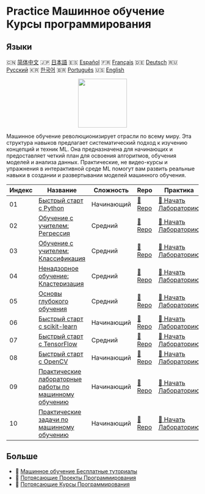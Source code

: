 # Practice Машинное обучение Курсы программирования

## Языки

🇨🇳 [简体中文](README_zh.md) 🇯🇵 [日本語](README_ja.md) 🇪🇸 [Español](README_es.md) 🇫🇷 [Français](README_fr.md) 🇩🇪 [Deutsch](README_de.md) 🇷🇺 [Русский](README_ru.md) 🇰🇷 [한국어](README_ko.md) 🇧🇷 [Português](README_pt.md) 🇺🇸 [English](README.md) 

<div align="center">
<img width="128px" src="https://file.labex.io/path/1kXLbMH5geSl.png">
</div>

Машинное обучение революционизирует отрасли по всему миру. Эта структура навыков предлагает систематический подход к изучению концепций и техник ML. Она предназначена для начинающих и предоставляет четкий план для освоения алгоритмов, обучения моделей и анализа данных. Практические, не видео-курсы и упражнения в интерактивной среде ML помогут вам развить реальные навыки в создании и развертывании моделей машинного обучения.

|   Индекс | Название                                                                                               | Сложность   | Repo                                                                        | Практика                                                                                |
|----------|--------------------------------------------------------------------------------------------------------|-------------|-----------------------------------------------------------------------------|-----------------------------------------------------------------------------------------|
|       01 | [Быстрый старт с Python](https://labex.io/ru/courses/quick-start-with-python)                          | Начинающий  | [🔗 Repo](https://github.com/labex-labs/quick-start-with-python)            | [🚀 Начать Лабораторию](https://labex.io/ru/courses/quick-start-with-python)            |
|       02 | [Обучение с учителем: Регрессия](https://labex.io/ru/courses/supervised-learning-regression)           | Средний     | [🔗 Repo](https://github.com/labex-labs/supervised-learning-regression)     | [🚀 Начать Лабораторию](https://labex.io/ru/courses/supervised-learning-regression)     |
|       03 | [Обучение с учителем: Классификация](https://labex.io/ru/courses/supervised-learning-classification)   | Средний     | [🔗 Repo](https://github.com/labex-labs/supervised-learning-classification) | [🚀 Начать Лабораторию](https://labex.io/ru/courses/supervised-learning-classification) |
|       04 | [Ненадзорное обучение: Кластеризация](https://labex.io/ru/courses/unsupervised-learning-clustering)    | Средний     | [🔗 Repo](https://github.com/labex-labs/unsupervised-learning-clustering)   | [🚀 Начать Лабораторию](https://labex.io/ru/courses/unsupervised-learning-clustering)   |
|       05 | [Основы глубокого обучения](https://labex.io/ru/courses/foundations-of-deep-learning)                  | Средний     | [🔗 Repo](https://github.com/labex-labs/foundations-of-deep-learning)       | [🚀 Начать Лабораторию](https://labex.io/ru/courses/foundations-of-deep-learning)       |
|       06 | [Быстрый старт с scikit-learn](https://labex.io/ru/courses/quick-start-with-scikit-learn)              | Начинающий  | [🔗 Repo](https://github.com/labex-labs/quick-start-with-scikit-learn)      | [🚀 Начать Лабораторию](https://labex.io/ru/courses/quick-start-with-scikit-learn)      |
|       07 | [Быстрый старт с TensorFlow](https://labex.io/ru/courses/quick-start-with-tensorflow)                  | Средний     | [🔗 Repo](https://github.com/labex-labs/quick-start-with-tensorflow)        | [🚀 Начать Лабораторию](https://labex.io/ru/courses/quick-start-with-tensorflow)        |
|       08 | [Быстрый старт с OpenCV](https://labex.io/ru/courses/quick-start-with-opencv)                          | Начинающий  | [🔗 Repo](https://github.com/labex-labs/quick-start-with-opencv)            | [🚀 Начать Лабораторию](https://labex.io/ru/courses/quick-start-with-opencv)            |
|       09 | [Практические лабораторные работы по машинному обучению](https://labex.io/ru/courses/ml-practice-labs) | Начинающий  | [🔗 Repo](https://github.com/labex-labs/ml-practice-labs)                   | [🚀 Начать Лабораторию](https://labex.io/ru/courses/ml-practice-labs)                   |
|       10 | [Практические задачи по машинному обучению](https://labex.io/ru/courses/ml-practice-challenges)        | Начинающий  | [🔗 Repo](https://github.com/labex-labs/ml-practice-challenges)             | [🚀 Начать Лабораторию](https://labex.io/ru/courses/ml-practice-challenges)             |

## Больше

- 🔗 [Машинное обучение Бесплатные туториалы](https://github.com/labex-labs/ml-free-tutorials)
- 🔗 [Потрясающие Проекты Программирования](https://github.com/labex-labs/awesome-programming-projects)
- 🔗 [Потрясающие Курсы Программирования](https://github.com/labex-labs/awesome-programming-courses)

